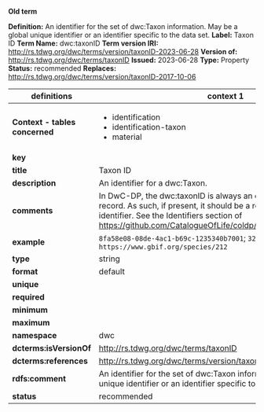 **Old term**

**Definition:** An identifier for the set of dwc:Taxon information. May be a global unique identifier or an identifier specific to the data set.
**Label:** Taxon ID
**Term Name:** dwc:taxonID
**Term version IRI:** http://rs.tdwg.org/dwc/terms/version/taxonID-2023-06-28
**Version of:** http://rs.tdwg.org/dwc/terms/taxonID
**Issued:** 2023-06-28
**Type:** Property
**Status:** recommended
**Replaces:** http://rs.tdwg.org/dwc/terms/version/taxonID-2017-10-06


| definitions | context 1 |context 2 |
|-|-|-|
| **Context - tables concerned** | <ul><li>identification</li><li>identification-taxon</li><li>material</li></ul> | <ul><li>occurrence</li></ul> |
| **key** |  |  |
| **title** | Taxon ID | Taxon ID |
| **description** | An identifier for a dwc:Taxon. | An identifier for a dwc:Taxon. |
| **comments** | In DwC-DP, the dwc:taxonID is always an external link to a taxon record. As such, if present, it should be a resolvable globally unique identifier. See the Identifiers section of https://github.com/CatalogueOfLife/coldp/blob/master/README.md. | In DwC-DP, the taxonID is always an external link to a taxon record. As such, if present, it should be a resolvable globally unique identifier. See the Identifiers section of https://github.com/CatalogueOfLife/coldp/blob/master/README.md. |
| **example** | `8fa58e08-08de-4ac1-b69c-1235340b7001`; `32567`; `https://www.gbif.org/species/212` | `8fa58e08-08de-4ac1-b69c-1235340b7001`; `32567`; `https://www.gbif.org/species/212` |
| **type** | string | string |
| **format** | default | default |
| **unique** |  |  |
| **required** |  |  |
| **minimum** |  |  |
| **maximum** |  |  |
| **namespace** | dwc | dwc |
| **dcterms:isVersionOf** | http://rs.tdwg.org/dwc/terms/taxonID | http://rs.tdwg.org/dwc/terms/taxonID |
| **dcterms:references** | http://rs.tdwg.org/dwc/terms/version/taxonID-2023-06-28 | http://rs.tdwg.org/dwc/terms/version/taxonID-2023-06-28 |
| **rdfs:comment** | An identifier for the set of dwc:Taxon information. May be a global unique identifier or an identifier specific to the data set. | An identifier for the set of dwc:Taxon information. May be a global unique identifier or an identifier specific to the data set. |
| **status** | recommended | recommended |
